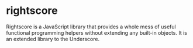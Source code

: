 # rightscore
Rightscore is a JavaScript library that provides a whole mess of useful functional programming helpers without extending any built-in objects. It is an extended library to the Underscore.
